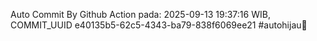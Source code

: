 Auto Commit By Github Action pada: 2025-09-13 19:37:16 WIB, COMMIT_UUID e40135b5-62c5-4343-ba79-838f6069ee21 #autohijau🗿
